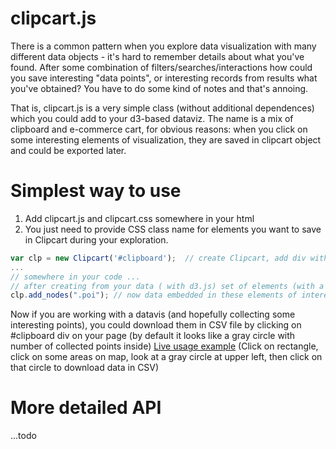 # clipcart.js

There is a common pattern when you explore data visualization with many different data objects - it's hard to remember
details about what you've found. After some combination of 
filters/searches/interactions how could you save interesting "data points", or interesting records from results what you've obtained? You have to do some kind of notes and that's annoing. 

That is, clipcart.js is a very simple class (without additional dependences) which you could add to your d3-based dataviz. The name is a mix of clipboard and e-commerce cart, for obvious reasons: when you click on some interesting elements of visualization, they are saved in clipcart object and could be exported later. 

# Simplest way to use
1. Add clipcart.js and clipcart.css somewhere in your html
2. You just need to provide CSS class name for elements you want to save in Clipcart during your exploration. 
```javascript
var clp = new Clipcart('#clipboard');  // create Clipcart, add div with an id of "clipboard" to a page
...
// somewhere in your code ...
// after creating from your data ( with d3.js) set of elements (with a CSS class "poi", for example)
clp.add_nodes(".poi"); // now data embedded in these elements of interest will be added to  Clipcart object if you click on such element
```
Now if you are working with a datavis  (and hopefully collecting some interesting points), you could download them in CSV file by clicking on #clipboard div on your page (by default it looks like a gray circle with number of collected points inside)
[Live usage example](http://texty.org.ua/d/nadra/) (Click on rectangle, click on some areas on map, look at a gray circle at upper left, then click on that circle to download data in CSV)


# More detailed API
...todo
